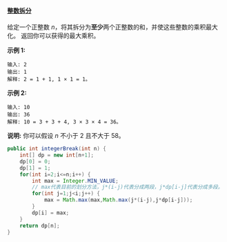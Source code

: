 #### [整数拆分](https://leetcode-cn.com/problems/integer-break/)

给定一个正整数 *n*，将其拆分为**至少**两个正整数的和，并使这些整数的乘积最大化。 返回你可以获得的最大乘积。 

**示例 1:**

```
输入: 2
输出: 1
解释: 2 = 1 + 1, 1 × 1 = 1。
```

**示例 2:**

```
输入: 10
输出: 36
解释: 10 = 3 + 3 + 4, 3 × 3 × 4 = 36。
```

**说明:** 你可以假设 *n* 不小于 2 且不大于 58。 

```java
public int integerBreak(int n) {
    int[] dp = new int[n+1];
    dp[0] = 0;
    dp[1] = 1;
    for(int i=2;i<=n;i++) {
        int max = Integer.MIN_VALUE;
        // max代表目前的划分方法，j*(i-j)代表分成两段，j*dp[i-j]代表分成多段。
        for(int j=1;j<i;j++) {
            max = Math.max(max,Math.max(j*(i-j),j*dp[i-j]));
        }
        dp[i] = max;
    }
    return dp[n];
}
```

